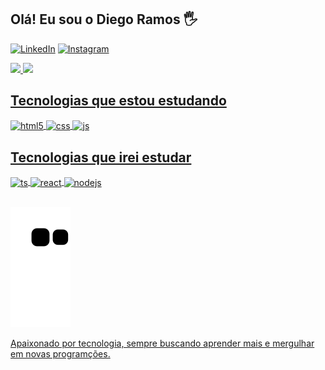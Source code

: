 ## Olá! Eu sou o Diego Ramos 🖐️

[![LinkedIn](https://img.shields.io/badge/LinkedIn-0077B5?style=for-the-badge&logo=linkedin&logoColor=white)](https://www.linkedin.com/in/diêgo-ramos-137430248/)
[![Instagram](https://img.shields.io/badge/Instagram-E4405F?style=for-the-badge&logo=instagram&logoColor=white)](https://www.instagram.com/giga_mtb/)

<div>
<a href="https://github.com/diegoframos81"> 
<img height="180em" src="https://github-readme-stats.vercel.app/api?username=diegoframos81&show_icons=true&theme=github_dark&count_private=true">
<img height="180em" src="https://github-readme-stats.vercel.app/api/top-langs/?username=diegoframos81&layout=compact&langs_count=7&theme=github_dark">
</div>

## Tecnologias que estou estudando

<div style="display: inline_block">
  <img align="center" alt="html5" src="https://img.shields.io/badge/HTML5-E34F26?style=for-the-badge&logo=html5&logoColor=white" />
  <img align="center" alt="css" src="https://img.shields.io/badge/CSS3-1572B6?style=for-the-badge&logo=css3&logoColor=white" />
  <img align="center" alt="js" src="https://img.shields.io/badge/JavaScript-F7DF1E?style=for-the-badge&logo=javascript&logoColor=black" />
  
  ## Tecnologias que irei estudar
  <img align="center" alt="ts" src="https://img.shields.io/badge/TypeScript-007ACC?style=for-the-badge&logo=typescript&logoColor=white" />
  <img align="center" alt="react" src="https://img.shields.io/badge/React-20232A?style=for-the-badge&logo=react&logoColor=61DAFB" />
  <img align="center" alt="nodejs" src="https://img.shields.io/badge/Node.js-43853D?style=for-the-badge&logo=node.js&logoColor=white" />
</div><br/>

![Snake animation](https://github.com/diegoframos81/diegoframos81/blob/output/github-contribution-grid-snake.svg)

Apaixonado por tecnologia, sempre buscando aprender mais e mergulhar em novas programções.


